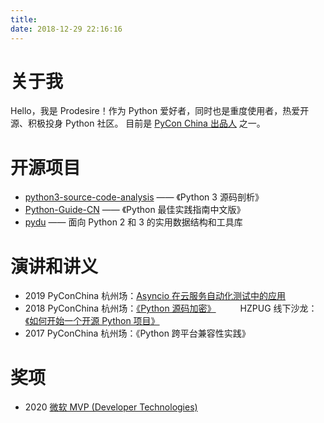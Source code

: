 ```yaml
---
title:
date: 2018-12-29 22:16:16
---
```


# 关于我

Hello，我是 Prodesire！作为 Python 爱好者，同时也是重度使用者，热爱开源、积极投身 Python 社区。
目前是 [PyCon China 出品人](https://cn.pycon.org/staff.html) 之一。

# 开源项目

- [python3-source-code-analysis](https://github.com/flaggo/python3-source-code-analysis) —— 《Python 3 源码剖析》
- [Python-Guide-CN](https://github.com/Prodesire/Python-Guide-CN) —— 《Python 最佳实践指南中文版》
- [pydu](https://github.com/flaggo/pydu) —— 面向 Python 2 和 3 的实用数据结构和工具库

# 演讲和讲义

- 2019 PyConChina 杭州场：[Asyncio 在云服务自动化测试中的应用](https://cn.pycon.org/2019/)
- 2018 PyConChina 杭州场：[《Python 源码加密》](http://cn.pycon.org/2018/city_hangzhou.html)
  &emsp;&emsp;&ensp;HZPUG 线下沙龙：[《如何开始一个开源 Python 项目》](https://github.com/HZPUG/HZPUG.github.io/blob/master/lectures/2018-06-30/如何开始一个开源Python项目.pdf)
- 2017 PyConChina 杭州场：《Python 跨平台兼容性实践》

# 奖项

- 2020 [微软 MVP (Developer Technologies)](https://mvp.microsoft.com/zh-cn/PublicProfile/5003662)
